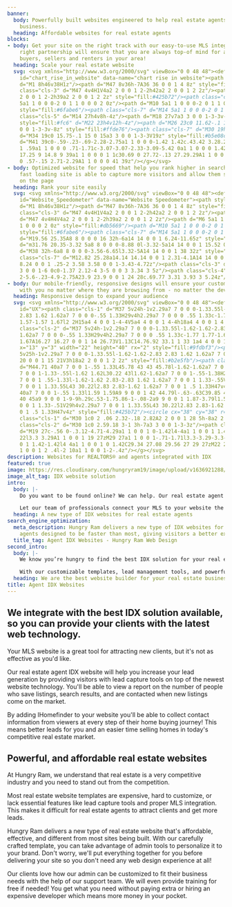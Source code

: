 ```yaml
---
banner:
  body: Powerfully built websites engineered to help real estate agents scale their
    business.
  heading: Affordable websites for real estate agents
blocks:
- body: Get your site on the right track with our easy-to-use MLS integration. The
    right partnership will ensure that you are always top-of mind for all potential
    buyers, sellers and renters in your area!
  heading: Scale your real estate website
  svg: <svg xmlns="http://www.w3.org/2000/svg" viewBox="0 0 48 48"><defs><style>.cls-3{fill:#374f68}.cls-5{fill:#db5669}.cls-7{fill:#9dcc6b}</style></defs><g
    id="chart_rise_in_website" data-name="chart rise in website"><path style="fill:#9fdbf3"
    d="M1 8h46v38H1z"/><path d="M47 8v36h-7A36 36 0 0 1 4 8z" style="fill:#b2e5fb"/><path
    class="cls-3" d="M47 4v4H1V4a2 2 0 0 1 2-2h42a2 2 0 0 1 2 2z"/><path d="M47 4v4H4V4a2
    2 0 0 1 2-2h39a2 2 0 0 1 2 2z" style="fill:#425b72"/><path class="cls-5" d="M6
    5a1 1 0 0 0-2 0 1 1 0 0 0 2 0z"/><path d="M10 5a1 1 0 0 0-2 0 1 1 0 0 0 2 0z"
    style="fill:#6fabe6"/><path class="cls-7" d="M14 5a1 1 0 0 0-2 0 1 1 0 0 0 2 0z"/><path
    class="cls-5" d="M14 27h4v8h-4z"/><path d="M18 27v7a3 3 0 0 1-3-3v-4z" style="fill:#f26674"/><path
    style="fill:#fc6" d="M22 23h4v12h-4z"/><path d="M26 23c0 11.62-.1 11 0 11a3 3
    0 0 1-3-3v-8z" style="fill:#ffde76"/><path class="cls-7" d="M30 19h4v16h-4z"/><path
    d="M34 19c0 15.75-.1 15 0 15a3 3 0 0 1-3-3V19z" style="fill:#b5e08c"/><path class="cls-3"
    d="M41 39c0-.59-.23-.69-2.28-2.75a1 1 0 0 0-1.42 1.42c.43.42 3.28.29-26.29.29V17.41c.35.35.54.59
    1 .59a1 1 0 0 0 .71-1.71c-3.07-3.07-2.33-3.09-5.42 0a1 1 0 0 0 1.42 1.42C9.16
    17.25 9 14.8 9 39a1 1 0 0 0 1 1c30.69 0 27.72-.13 27.29.29A1 1 0 0 0 38 42c.54
    0 .57-.15 2.71-2.29A1 1 0 0 0 41 39z"/></g></svg>
- body: Optimized website for speed that help you rank higher in search results. A
    fast loading site is able to capture more visitors and allow them spend longer
    on the page
  heading: Rank your site easily
  svg: <svg xmlns="http://www.w3.org/2000/svg" viewBox="0 0 48 48"><defs><style>.cls-3{fill:#374f68}.cls-4{fill:#425b72}.cls-7{fill:#9dcc6b}</style></defs><g
    id="Website_Speedometer" data-name="Website Speedometer"><path style="fill:#9fdbf3"
    d="M1 8h46v38H1z"/><path d="M47 8v36h-7A36 36 0 0 1 4 8z" style="fill:#b2e5fb"/><path
    class="cls-3" d="M47 4v4H1V4a2 2 0 0 1 2-2h42a2 2 0 0 1 2 2z"/><path class="cls-4"
    d="M47 4v4H4V4a2 2 0 0 1 2-2h39a2 2 0 0 1 2 2z"/><path d="M6 5a1 1 0 0 0-2 0 1
    1 0 0 0 2 0z" style="fill:#db5669"/><path d="M10 5a1 1 0 0 0-2 0 1 1 0 0 0 2 0z"
    style="fill:#6fabe6"/><path class="cls-7" d="M14 5a1 1 0 0 0-2 0 1 1 0 0 0 2 0z"/><path
    d="M19.56 25.35A8 8 0 0 0 16 32h-6a14 14 0 0 1 6.24-11.65z" style="fill:#b5e08c"/><path
    d="m31.76 20.35-3.32 5a8 8 0 0 0-8.88 0l-3.32-5a14 14 0 0 1 15.52 0z" style="fill:#ffde76"/><path
    d="M38 32h-6a8 8 0 0 0-3.56-6.65l3.32-5A14 14 0 0 1 38 32z" style="fill:#f26674"/><path
    class="cls-7" d="M12.82 25.28a14.14 14.14 0 0 1 2.31-4.1A14 14 0 0 0 10 32h6a8.24
    8.24 0 0 1 .25-2 3.58 3.58 0 0 1-3.43-4.72z"/><path class="cls-3" d="M27 33a3
    3 0 0 1-6 0c0-1.37 2.12-4 3-5 0 0 3 3.34 3 5z"/><path class="cls-4" d="M27 33.24c-2.22
    2-5.6-.23-4.9-2.75A23.9 23.9 0 0 1 24 28c.69.77 3.31 3.93 3 5.24z"/></g></svg>
- body: Our mobile-friendly, responsive designs will ensure your customers stay engaged
    with you no matter where they are browsing from - no matter the device.
  heading: Responsive design to expand your audience
  svg: <svg xmlns="http://www.w3.org/2000/svg" viewBox="0 0 48 48"><defs><style>.cls-1{fill:#dad7e5}.cls-2{fill:#edebf2}.cls-5{fill:#374f68}</style></defs><g
    id="UX"><path class="cls-1" d="M37 5v24h-1v2.29a7 7 0 0 0-1.33.55l-1.62-1.62-2.83
    2.83 1.62 1.62a7 7 0 0 0-.55 1.33H29v4h2.29a7 7 0 0 0 .55 1.33c-1.77 1.77-1.67
    1.57-1.57 1.67l2 2H15a4 4 0 0 1-4-4V5a4 4 0 0 1 4-4h18a4 4 0 0 1 4 4z"/><path
    class="cls-2" d="M37 5v24h-1v2.29a7 7 0 0 0-1.33.55l-1.62-1.62-2.83 2.83 1.62
    1.62a7 7 0 0 0-.55 1.33H29v4h2.29a7 7 0 0 0 .55 1.33c-1.77 1.77-1.67 1.57-1.57
    1.67A16.27 16.27 0 0 1 14 26.73V1.13C14.76.92 33.1 1 33 1a4 4 0 0 1 4 4z"/><rect
    x="13" y="3" width="22" height="40" rx="2" style="fill:#9fdbf3"/><path d="M35
    5v25h-1v2.29a7 7 0 0 0-1.33.55l-1.62-1.62-2.83 2.83 1.62 1.62a7 7 0 0 0-.55 1.33H27v2.31A20
    20 0 0 1 15 21V3h18a2 2 0 0 1 2 2z" style="fill:#b2e5fb"/><path class="cls-5"
    d="M44.71 40a7 7 0 0 1-.55 1.33L45.78 43 43 45.78l-1.62-1.62a7 7 0 0 1-1.33.55V47H36v-2.29a7
    7 0 0 1-1.33-.55l-1.62 1.62L30.22 43l1.62-1.62a7 7 0 0 1-.55-1.38H29v-4h2.29a7
    7 0 0 1 .55-1.33l-1.62-1.62 2.83-2.83 1.62 1.62a7 7 0 0 1 1.33-.55V29h4v2.29a7
    7 0 0 1 1.33.55L43 30.22l2.83 2.83-1.62 1.62a7 7 0 0 1 .5 1.33H47v4z"/><path d="M44.71
    40a7 7 0 0 1-.55 1.33l1.59 1.59A9 9 0 0 1 42 44.79l-.63-.63C39.85 45 40 44.41
    40 45a9 9 0 0 1-9-9h.29c.53-1.75.86-1-.08-2a9 9 0 0 1 1.87-3.79l1.59 1.59a7 7
    0 0 1 1.33-.51V29h4v2.29a7 7 0 0 1 1.33.55L43 30.22l2.83 2.83-1.62 1.62a7 7 0
    0 1 .5 1.33H47v4z" style="fill:#425b72"/><circle cx="38" cy="38" r="3" style="fill:#2c435e"/><path
    class="cls-1" d="M30 1c0 2 .06 2.32-.18 2.82A2 2 0 0 1 28 5h-8a2 2 0 0 1-2-2V1z"/><path
    class="cls-2" d="M30 1c0 2.59.18 3-1 3h-7a3 3 0 0 1-3-3z"/><path class="cls-5"
    d="M19 27c-.56 0-.3.12-4.71-4.29a1 1 0 0 1 0-1.42l4-4a1 1 0 0 1 1.42 1.42L16.41
    22l3.3 3.29A1 1 0 0 1 19 27zM29 27a1 1 0 0 1-.71-1.71l3.3-3.29-3.3-3.29a1 1 0
    0 1 1.42-1.42l4 4a1 1 0 0 1 0 1.42C29.34 27.08 29.56 27 29 27zM22 26.8l2-10a1
    1 0 0 1 2 .4l-2 10a1 1 0 0 1-2-.4z"/></g></svg>
description: Websites for REALTORS® and agents integrated with IDX
featured: true
image: https://res.cloudinary.com/hungryram19/image/upload/v1636921288/hungryram/idx-websites-real-estate_ck8pip.jpg
image_alt_tag: IDX website solution
intro:
  body: |-
    Do you want to be found online? We can help. Our real estate agent IDX website is the perfect solution for agents who want to get their name out there and attract more clients. Our website is built with your visitors in mind, so they’ll find what they need quickly and easily. Perfectly integrated seamlessly with iHomefinder, one of the most popular IDX platforms on the market today. So when people search for homes in your area, they’ll see your listings right away!

    Let our team of professionals connect your MLS to your website the right way.
  heading: A new type of IDX websites for real estate agents
search_engine_optimization:
  meta_description: Hungry Ram delivers a new type of IDX websites for real estate
    agents designed to be faster than most, giving visitors a better experience.
  title_tag: Agent IDX Websites - Hungry Ram Web Design
second_intro:
  body: |-
    We know you’re hungry to find the best IDX solution for your real estate business. You want your website to be easy-to-use, attractive, and packed with features that help you grow your business. That’s why we created Hungry Ram – an all-inclusive platform that gives you everything you need in one place.

    With our customizable templates, lead management tools, and powerful search capabilities, your site will be ready for anything. And if there are any problems at all – just let us know! Our support team is always available 24/7 to answer any questions or concerns you might have about your site. So what are you waiting for? Get started today!
  heading: We are the best website builder for your real estate business.
title: Agent IDX Websites
---
```

## We integrate with the best IDX solution available, so you can provide your clients with the latest web technology.

Your MLS website is a great tool for attracting new clients, but it's not as effective as you'd like.

Our real estate agent IDX website will help you increase your lead generation by providing visitors with lead capture tools on top of the newest website technology. You'll be able to view a report on the number of people who save listings, search results, and are contacted when new listings come on the market.

By adding IHomefinder to your website you'll be able to collect contact information from viewers at every step of their home buying journey! This means better leads for you and an easier time selling homes in today's competitive real estate market.

## Powerful, and affordable real estate websites

At Hungry Ram, we understand that real estate is a very competitive industry and you need to stand out from the competition.

Most real estate website templates are expensive, hard to customize, or lack essential features like lead capture tools and proper MLS integration. This makes it difficult for real estate agents to attract clients and get more leads. 

Hungry Ram delivers a new type of real estate website that's affordable, effective, and different from most sites being built. With our carefully crafted template, you can take advantage of admin tools to personalize it to your brand. Don't worry, we'll put everything together for you before delivering your site so you don't need any web design experience at all!

Our clients love how our admin can be customized to fit their business needs with the help of our support team. We will even provide training for free if needed! You get what you need without paying extra or hiring an expensive developer which means more money in your pocket.